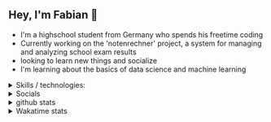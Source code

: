 ## Hey, I'm Fabian 👋

- I'm a highschool student from Germany who spends his freetime coding 
- Currently working on the 'notenrechner' project, a system for managing and analyzing school exam results
- looking to learn new things and socialize
- I'm learning about the basics of data science and machine learning


<details>
<summary>Skills / technologies:</summary>

### experienced / sufficient:

![Python](https://img.shields.io/badge/python-%2314354C.svg?style=for-the-badge&logo=python&logoColor=white)
![Git](https://img.shields.io/badge/git-%23F05033.svg?style=for-the-badge&logo=git&logoColor=white)
![Github](https://img.shields.io/badge/GitHub-100000?style=for-the-badge&logo=github&logoColor=white)


### intermediate:

![Streamlit framework](https://img.shields.io/badge/Streamlit-FF4B4B?style=for-the-badge&logo=Streamlit&logoColor=white)
![Oracle](https://img.shields.io/badge/Oracle-F80000?style=for-the-badge&logo=Oracle&logoColor=white)
![PL/SQL](https://img.shields.io/badge/PLSQL-F80000?style=for-the-badge&logo=oracle&logoColor=black)


### basics:

![HTML5](https://img.shields.io/badge/html5-%23E34F26.svg?style=for-the-badge&logo=html5&logoColor=white)
![JavaScript](https://img.shields.io/badge/javascript-%23323330.svg?style=for-the-badge&logo=javascript&logoColor=%23F7DF1E)
![kali linux](https://img.shields.io/badge/Kali_Linux-557C94?style=for-the-badge&logo=kali-linux&logoColor=white)
![lua](https://img.shields.io/badge/Lua-2C2D72?style=for-the-badge&logo=lua&logoColor=white)
![Pandas](https://img.shields.io/badge/pandas-%23150458.svg?style=for-the-badge&logo=pandas&logoColor=white)


### currently learning:
![Java](https://img.shields.io/badge/java-%23ED8B00.svg?style=for-the-badge&logo=java&logoColor=white)
![Pandas](https://img.shields.io/badge/pandas-%23150458.svg?style=for-the-badge&logo=pandas&logoColor=white)
![Matplotlib](https://img.shields.io/badge/Matplotlib-%23ffffff.svg?style=for-the-badge&logo=Matplotlib&logoColor=black)
![NumPy](https://img.shields.io/badge/numpy-%23013243.svg?style=for-the-badge&logo=numpy&logoColor=white)

</details>


<!---
Add projects later on
--->


<details>
<summary>Socials</summary>

[![Discord](https://img.shields.io/badge/Discord-7289DA?style=for-the-badge&logo=discord&logoColor=white)](https://discordapp.com/users/fabischw#6038)
[![Stackoverflow](https://img.shields.io/badge/Stack_Overflow-FE7A16?style=for-the-badge&logo=stack-overflow&logoColor=white)](https://meta.stackoverflow.com/users/20103140/fabischw)
[![leetcode](https://img.shields.io/badge/-LeetCode-FFA116?style=for-the-badge&logo=LeetCode&logoColor=black)](https://leetcode.com/fabischw/)
[![Github](https://img.shields.io/badge/GitHub-100000?style=for-the-badge&logo=github&logoColor=white)](https://github.com/fabischw)

[codingame](https://www.codingame.com/profile/9023b459657e64a500b78b2f38591e391437415)

<!---
Add LinkedIn
--->
</details>

<details>
<summary>github stats</summary>



![fabischw's Github Stats](https://github-readme-stats.vercel.app/api?username=fabischw&show_icons=true&count_private=true&theme=tokyonight)
![fabischw's top language](https://github-readme-stats.vercel.app/api/top-langs/?username=fabischw&show_icons=true&count_private=true&theme=tokyonight)
![fabischw's streaks](https://github-readme-streak-stats.herokuapp.com/?user=fabischw&show_icons=true&count_private=true&theme=dark)

## activity graph:
![fabischw's activity graph](https://activity-graph.herokuapp.com/graph?username=fabischw&theme=tokyonight)

## summary:
![fabishw summary](https://github-profile-summary-cards.vercel.app/api/cards/profile-details?username=fabischw&theme=tokyonight)





## profile stats:

<a href="https://www.github.com/fabischw" target="_blank" rel="noreferrer"><img
src="https://img.shields.io/github/followers/fabischw?logo=github&style=for-the-badge&color=0891b2&labelColor=1c1917" /></a>


[<img src="https://komarev.com/ghpvc/?username=fabischw&label=Profile+Views&color=4287f5&style=flat" />](https://github.com/fabischw)


</details>

<details>
<summary>Wakatime stats</summary>

- joined on 10/24/2022


<!---
possibly add coding time later on
--->

<a href="https://wakatime.com"><img src="https://wakatime.com/share/@fabischw/74b7d732-d78f-4cdb-9cef-f0e8f0d884a0.png" /></a>


</details>


